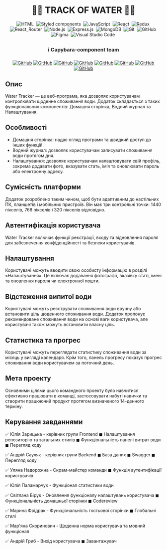 <h1 align="center"> 👨‍💻 TRACK OF WATER  👩‍💻 </h1>

<span align="center">

![HTML](https://img.shields.io/badge/-HTML-05122A?style=flat&logo=HTML5)&nbsp;
![Styled components](https://img.shields.io/badge/styled--components-DB7093?style=for-the-badge&logo=styled-components&logoColor=white)&nbsp;
![JavaScript](https://img.shields.io/badge/-JavaScript-05122A?style=flat&logo=javascript)&nbsp;
![React](https://img.shields.io/badge/React-20232A?style=for-the-badge&logo=react&logoColor=61DAFB)&nbsp;
![Redux](https://img.shields.io/badge/Redux-593D88?style=for-the-badge&logo=redux&logoColor=white)&nbsp;
![React_Router](https://img.shields.io/badge/React_Router-CA4245?style=for-the-badge&logo=react-router&logoColor=white)&nbsp;
![Node.js](https://img.shields.io/badge/Node.js-43853D?style=for-the-badge&logo=node.js&logoColor=white)&nbsp;
![Express.js](https://img.shields.io/badge/Express.js-404D59?style=for-the-badge)&nbsp;
![MongoDB](https://img.shields.io/badge/MongoDB-4EA94B?style=for-the-badge&logo=mongodb&logoColor=white)&nbsp;
![Git](https://img.shields.io/badge/-Git-05122A?style=flat&logo=git)&nbsp;
![GitHub](https://img.shields.io/badge/-GitHub-05122A?style=flat&logo=github)&nbsp;
![Figma](https://img.shields.io/badge/-Figma-05122A?style=flat&logo=figma)&nbsp;
![Visual Studio Code](https://img.shields.io/badge/-Visual%20Studio%20Code-05122A?style=flat&logo=visual-studio-code&logoColor=007ACC)&nbsp;

</span>

## <h3 align="center"> ℹ️ Capybara-component team <h3>
<span align="center">

<a align="center" href="https://github.com/julika-gulchitai">![GitHub](https://img.shields.io/badge/-Julia-05122A?style=flat&logo=github)</a>
<a align="center" href="https://github.com/Ariy83">![GitHub](https://img.shields.io/badge/-Andriy-05122A?style=flat&logo=github)</a>
<a align="center" href="https://github.com/SVTroya">![GitHub](https://img.shields.io/badge/-Lana-05122A?style=flat&logo=github)</a>
<a align="center" href="https://github.com/MartFrida">![GitHub](https://img.shields.io/badge/-Mari-05122A?style=flat&logo=github)</a>
<a align="center" href="https://github.com/UlianaNad">![GitHub](https://img.shields.io/badge/-Uliana-05122A?style=flat&logo=github)</a>
<a align="center" href="https://github.com/YuliaMiha">![GitHub](https://img.shields.io/badge/-Yulia-05122A?style=flat&logo=github)</a>
<a align="center" href="https://github.com/MarianaSko">![GitHub](https://img.shields.io/badge/-Mariana-05122A?style=flat&logo=github)</a>
<a align="center" href="https://github.com/Andrii-Hr">![GitHub](https://img.shields.io/badge/-Andrii-05122A?style=flat&logo=github)</a>

</span>
<span align="left" >


## Опис

Water Tracker — це веб-програма, яка дозволяє користувачам контролювати щоденне споживання води. Додаток складається з таких функціональних компонентів: Домашня сторінка, Водний журнал та Налаштування.

## Особливості 

- Домашня сторінка: надає огляд програми та швидкий доступ до інших функцій.
- Водний журнал: дозволяє користувачам записувати споживання води протягом дня.
- Налаштування: дозволяє користувачам налаштовувати свій профіль, зокрема додавати фото, вказувати стать, ім’я та оновлювати пароль або електронну адресу.

## Сумісність платформи

Додаток розроблено таким чином, щоб бути адаптивним до настільних ПК, планшетів і мобільних пристроїв. Він має три контрольні точки: 1440 пікселів, 768 пікселів і 320 пікселів відповідно.

## Автентифікація користувача

Water Tracker включає функції реєстрації, входу та відновлення пароля для забезпечення конфіденційності та безпеки користувачів.

## Налаштування

Користувачі можуть вводити свою особисту інформацію в розділі «Налаштування». Це включає додавання фотографії, вказівку статі, імені та оновлення пароля чи електронної пошти.

## Відстеження випитої води

Користувачі можуть реєструвати споживання води вручну або встановити ціль щоденного споживання води. Додаток пропонує рекомендоване споживання води на основі ваги користувача, але користувачі також можуть встановити власну ціль.

## Статистика та прогрес

Користувачі можуть переглядати статистику споживання води за місяць у вигляді календаря. Крім того, панель прогресу показує прогрес споживання води користувачем за поточний день.

## Мета проекту

Основними цілями цього командного проекту було навчитися ефективно працювати в команді, застосовувати набуті навички та створити працюючий продукт протягом визначеного 14-денного терміну.

## Керування завданнями
✅ Юлія Зарицька - керівник групи Frontend ◼ Налаштування репозиторію та загальних стилів ◼ Функціональність панелі витрат води ◼ Перегляд коду

✅ Андрій Сауляк - керівник групи Backend ◼ База даних ◼ Swagger ◼ Перегляд коду

✅ Уляна Надорожна - Скрам-майстер команди ◼ Функція аутентифікації користувачів

✅ Юлія Паламарчук - Функціонал статистики води

✅ Світлана Бірук - Оновлення функціоналу налаштувань користувача ◼ Функціональність домашньої сторінки ◼ Codereview

✅ Марина Фрідрак - Функціональність гостьової сторінки ◼ Глобальні стилі

✅ Мар'яна Скоринович - Щоденна норма користувача та мовний функціонал

✅ Андрій Гриб - Вихід користувача ◼ Завантажувач

</span>
